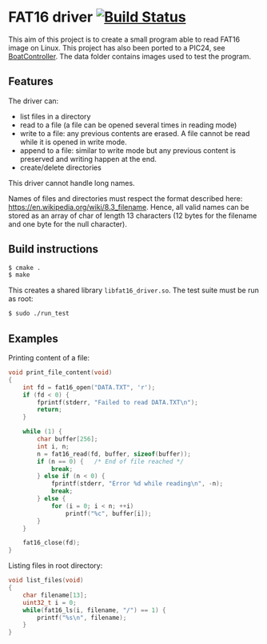 # FAT16 driver [![Build Status](https://travis-ci.org/francois-berder/fat16.svg?branch=master)](https://travis-ci.org/francois-berder/fat16)

This aim of this project is to create a small program able to read FAT16 image on Linux. This project has also been ported to a PIC24, see [BoatController](https://github.com/francois-berder/BoatController).
The data folder contains images used to test the program.

## Features

The driver can:
   - list files in a directory
   - read to a file (a file can be opened several times in reading mode)
   - write to a file: any previous contents are erased. A file cannot be read while it is opened in write mode.
   - append to a file: similar to write mode but any previous content is preserved and writing happen at the end.
   - create/delete directories

This driver cannot handle long names.

Names of files and directories must respect the format described here: https://en.wikipedia.org/wiki/8.3_filename. Hence, all valid names can be stored as an array of char of length 13 characters (12 bytes for the filename and one byte for the null character).

## Build instructions

```sh
$ cmake .
$ make
```
This creates a shared library ```libfat16_driver.so```.
The test suite must be run as root:

```sh
$ sudo ./run_test
```

## Examples

Printing content of a file:
```c
void print_file_content(void)
{
    int fd = fat16_open("DATA.TXT", 'r');
    if (fd < 0) {
        fprintf(stderr, "Failed to read DATA.TXT\n");
        return;
    }

    while (1) {
        char buffer[256];
        int i, n;
        n = fat16_read(fd, buffer, sizeof(buffer));
        if (n == 0) {   /* End of file reached */
            break;
        } else if (n < 0) {
            fprintf(stderr, "Error %d while reading\n", -n);
            break;
        } else {
            for (i = 0; i < n; ++i)
                printf("%c", buffer[i]);
        }
    }

    fat16_close(fd);
}
```

Listing files in root directory:
```c
void list_files(void)
{
    char filename[13];
    uint32_t i = 0;
    while(fat16_ls(i, filename, "/") == 1) {
        printf("%s\n", filename);
    }
}
```
